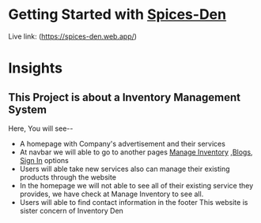 # Getting Started with [Spices-Den](https://spices-den.web.app/)

Live link: (https://spices-den.web.app/)


# Insights
## This Project is about a Inventory Management System
Here, You will see--
- A homepage with Company's advertisement and their services
- At navbar we will able to go to another pages [Manage Inventory]() ,[Blogs](), [Sign In]() options
- Users will able take new services also can manage their existing products through the website
- In the homepage we will not able to see all of their existing service they provides, we have check at Manage Inventory to see all.
- Users will able to find contact information in the footer This website is sister concern of Inventory Den